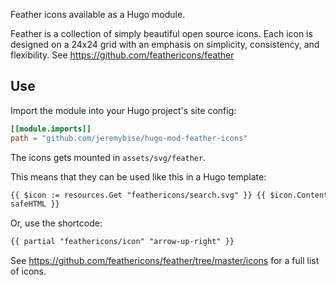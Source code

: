 Feather icons available as a Hugo module.

Feather is a collection of simply beautiful open source icons. Each icon is designed on a 24x24 grid with an emphasis on simplicity, consistency, and flexibility. See https://github.com/feathericons/feather

## Use

Import the module into your Hugo project's site config:

```toml
[[module.imports]]
path = "github.com/jeremybise/hugo-mod-feather-icons"
```

The icons gets mounted in `assets/svg/feather`.

This means that they can be used like this in a Hugo template:

```html
{{ $icon := resources.Get "feathericons/search.svg" }} {{ $icon.Content |
safeHTML }}
```

Or, use the shortcode:

```html
{{ partial "feathericons/icon" "arrow-up-right" }}
```

See https://github.com/feathericons/feather/tree/master/icons for a full list of icons.
